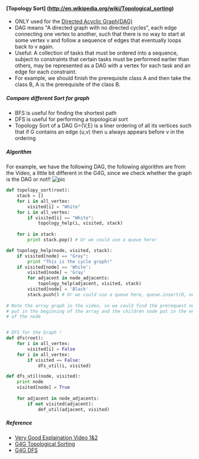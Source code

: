 #### [Topology Sort] (http://en.wikipedia.org/wiki/Topological_sorting)
* ONLY used for the [Directed Acyclic Graph(DAG)](http://en.wikipedia.org/wiki/Directed_acyclic_graph)
* DAG means "A directed graph with no directed cycles", each edge connecting one vertex to another, such that there is no way to start at some vertex v and follow a sequence of edges that eventually loops back to v again.
* Useful: A collection of tasks that must be ordered into a sequence, subject to constraints that certain tasks must be performed earlier than others, may be represented as a DAG with a vertex for each task and an edge for each constraint.
* For example, we should finish the prerequisite class A and then take the class B, A is the prerequisite of the class B. 

##### Compare different Sort for graph
* BFS is useful for finding the shortest path
* DFS is useful for performing a topological sort
* Topology Sort of a DAG G=(V,E) is a liner ordering of all its vertices such that if G contains an edge (u,v) then u always appears before v in the ordering


##### Algorithm 
For example, we have the following DAG, the following algorithm are from the Video, a little bit different in the G4G, since we check whether the graph is the DAG or not!!
![pic](http://www.geeksforgeeks.org/wp-content/uploads/graph.png)

```python
def topolopy_sort(root):
    stack = []
    for i in all_vertex:
        visited[i] = "White"
    for i in all_vertex:
        if visited[i] == "White":
            topology_help(i, visited, stack)
            
    for i in stack:
        print stack.pop() # Or we could use a queue here!

def topology_help(node, visited, stack):
    if visited[node] == "Gray":
        print "This is the cycle graph!"
    if visited[node] == 'White':
        visited[node] = 'Gray'
        for adjacent in node_adjacents:
            topology_help(adjacent, visited, stack)
        visited[node] = 'Black'
        stack.push() # Or we could use a queue here, queue.insert(0, node)
        
# Note the array graph in the video, so we could find the prerequest node
# put in the beginning of the array and the children node put in the end 
# of the node


# DFS for the Graph ! 
def dfs(root):
    for i in all_vertex:
        visited[i] = False
    for i in all_vertex:
        if visited == False:
            dfs_util(i, visited)

def dfs_util(node, visited):
    print node
    visited[node] = True
    
    for adjacent in node_adjacents:
        if not visited(adjacent):
            def_util(adjacent, visited)

```


##### Reference
* [Very Good Explaination Video 1&2](https://www.youtube.com/watch?v=PfiFnXg2G2I)
* [G4G Topological Sorting](http://www.geeksforgeeks.org/topological-sorting/)
* [G4G DFS](http://www.geeksforgeeks.org/depth-first-traversal-for-a-graph/)
